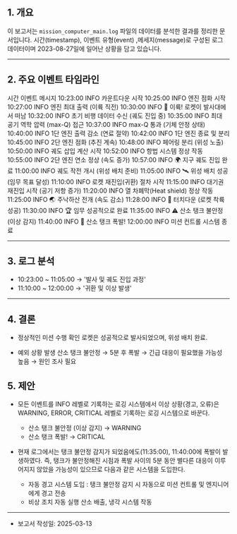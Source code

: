 
## 1. 개요
이 보고서는 `mission_computer_main.log` 파일의 데이터를 분석한 결과를 정리한 문서입니다. 시간(timestamp), 이벤트 유형(event) ,메세지(message)로 구성된 로그 데이터이며 2023-08-27일에 일어난 상황을 담고 있습니다.  

---

## 2. 주요 이벤트 타임라인
시간	    이벤트   메시지
10:23:00	INFO	카운트다운 시작
10:25:00	INFO	엔진 점화 시작
10:27:00	INFO	엔진 최대 출력 (이륙 직전)
10:30:00	INFO	🚀 이륙! 로켓이 발사대에서 떠남
10:32:00	INFO	초기 비행 데이터 수신 (궤도 진입 중)
10:35:00	INFO	최대 공기 역학 압력 (max-Q) 접근
10:37:00	INFO	max-Q 통과 (기체 안정 상태)
10:40:00	INFO	1단 엔진 출력 감소 (연료 절약)
10:42:00	INFO	1단 엔진 종료 및 분리
10:45:00	INFO	2단 엔진 점화 (추진 계속)
10:48:00	INFO	페어링 분리 (위성 노출)
10:50:00	INFO	궤도 삽입 계산 시작
10:52:00	INFO	항법 시스템 정상 작동
10:55:00	INFO	2단 엔진 연소 정상 (속도 증가)
10:57:00	INFO	🌍 지구 궤도 진입 완료
11:00:00	INFO	궤도 작전 개시 (위성 배치 준비)
11:05:00	INFO	🛰 위성 배치 성공 (임무 목표 달성)
11:10:00	INFO	로켓 재진입(귀환) 절차 시작
11:15:00	INFO	대기권 재진입 시작 (공기 저항 증가)
11:20:00	INFO	열 차폐막(Heat shield) 정상 작동
11:25:00	INFO	🌏 주낙하산 전개 (속도 감소)
11:28:00	INFO	🏁 터치다운 (로켓 착륙 성공)
11:30:00	INFO	🏆 임무 성공적으로 완료
11:35:00	INFO    ⚠ 산소 탱크 불안정 (이상 감지)	
11:40:00	INFO    🚨 산소 탱크 폭발!	
12:00:00	INFO	미션 컨트롤 시스템 종료

---

## 3. 로그 분석 
- 10:23:00 ~ 11:05:00 → '발사 및 궤도 진입 과정'
- 11:10:00 ~ 12:00:00 → '귀환 및 이상 발생'

---

## 4. 결론 

- 정상적인 미션 수행 확인
로켓은 성공적으로 발사되었으며, 위성 배치 완료. 

- 예외 상황 발생
산소 탱크 불안정 → 5분 후 폭발 → 긴급 대응이 필요했을 가능성 높음 → 원인 조사 필요   

## 5. 제안
- 모든 이벤트를 INFO 레벨로 기록하는 로깅 시스템에서 이상 상황(경고, 오류)은 WARNING, ERROR, CRITICAL 레벨로 기록하는 로깅 시스템으로 바꾼다. 
    - 산소 탱크 불안정 (이상 감지) → WARNING
    - 산소 탱크 폭발! → CRITICAL

- 현재 로그에서는 탱크 불안정 감지가 되었음에도(11:35:00), 11:40:00에 폭발이 발생하였다. 즉, 탱크가 불안정해진 시점과 폭발 사이의 5분 동안 별다른 대응이 이루어지지 않았을 가능성이 있으므로 다음과 같은 시스템을 도입한다.
    - 자동 경고 시스템 도입 : 탱크 불안정 감지 시 자동으로 미션 컨트롤 및 엔지니어에게 경고 전송
    - 비상 조치 자동 실행 산소 배출, 냉각 시스템 작동

---

- 보고서 작성일: 2025-03-13  

